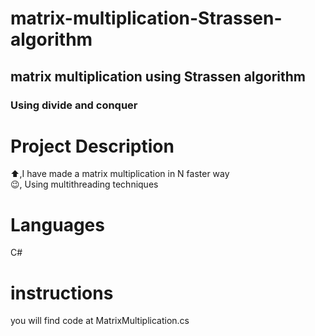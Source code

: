 # matrix-multiplication-Strassen-algorithm
## matrix multiplication using Strassen algorithm<br>
### Using divide and conquer
# Project Description
:arrow_up:,I have made a matrix multiplication in N faster way<br>
:wink:, Using multithreading techniques<br>

# Languages 
C#
# instructions
you will find code at MatrixMultiplication.cs

